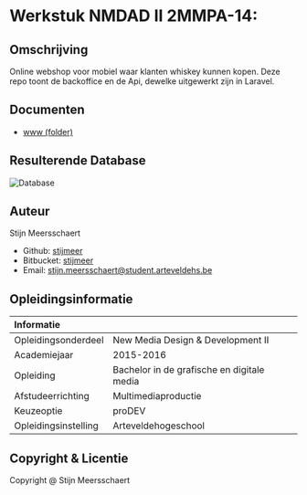 Werkstuk NMDAD II 2MMPA-14:
===========================

Omschrijving
------------

Online webshop voor mobiel waar klanten whiskey kunnen kopen.
Deze repo toont de backoffice en de Api, dewelke uitgewerkt zijn in Laravel.


Documenten
----------

- [www (folder)](www)


Resulterende Database
---------------------

![Database](https://s21.postimg.org/k41j00r13/db_laravel_Stijn_Meersschaert.png "Database model")


Auteur
-------

Stijn Meersschaert
- Github:    [stijmeer](https://github.com/stijmeer)
- Bitbucket: [stijmeer](https://bitbucket.org/stijmeer/)
- Email: stijn.meersschaert@student.arteveldehs.be


Opleidingsinformatie
--------------------

| Informatie           |                                            |
|:---------------------|:-------------------------------------------|
| Opleidingsonderdeel  | New Media Design & Development II          |
| Academiejaar         | 2015-2016                                  |
| Opleiding            | Bachelor in de grafische en digitale media |
| Afstudeerrichting    | Multimediaproductie                        |
| Keuzeoptie           | proDEV                                     |
| Opleidingsinstelling | Arteveldehogeschool                        |


Copyright & Licentie
--------------------

Copyright @ Stijn Meersschaert